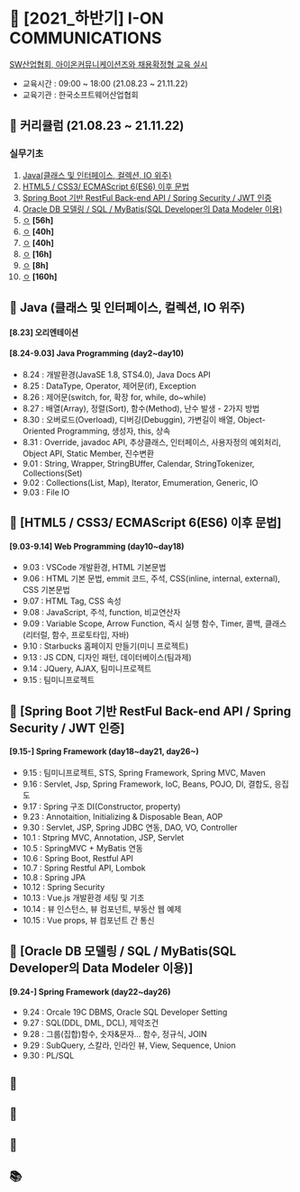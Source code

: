 # 🚀 [2021_하반기] I-ON COMMUNICATIONS
[SW산업협회, 아이온커뮤니케이션즈와 채용확정형 교육 실시](https://zdnet.co.kr/view/?no=20210824102600)
* 교육시간 : 09:00 ~ 18:00 (21.08.23 ~ 21.11.22)
* 교육기관 : 한국소프트웨어산업협회

## 🌱 커리큘럼 (21.08.23 ~ 21.11.22)
### 실무기초
1. [Java(클래스 및 인터페이스, 컬렉션, IO 위주)](#-java-클래스-및-인터페이스-컬렉션-IO-위주)
2. [HTML5 / CSS3/ ECMAScript 6(ES6) 이후 문법](#-html5--css3-ecmascript-6es6-이후-문법)
3. [Spring Boot 기반 RestFul Back-end API / Spring Security / JWT 인증](#-spring-boot-기반-restful-back-end-api--spring-security--jwt-인증)
4. [Oracle DB 모델링 / SQL / MyBatis(SQL Developer의 Data Modeler 이용)](#-oracle-db-모델링--sql--mybatissql-developer의-data-modeler-이용)
5. [ㅇ](#-Week-5) **[56h]**
6. [ㅇ](#-Week-6) **[40h]**
7. [ㅇ](#-Week-7) **[40h]**
8. [ㅇ](#-Week-8) **[16h]**
9. [ㅇ](#-Week-9) **[8h]**
10. [ㅇ](#-Week-10) **[160h]**


## 📕 Java (클래스 및 인터페이스, 컬렉션, IO 위주) 
#### [8.23] 오리엔테이션
#### [8.24-9.03] Java Programming (day2~day10)
- 8.24 : 개발환경(JavaSE 1.8, STS4.0), Java Docs API
- 8.25 : DataType, Operator, 제어문(if), Exception
- 8.26 : 제어문(switch, for, 확장 for, while, do~while)
- 8.27 : 배열(Array), 정렬(Sort), 함수(Method), 난수 발생 - 2가지 방법
- 8.30 : 오버로드(Overload), 디버깅(Debuggin), 가변길이 배열, Object-Oriented Programming, 생성자, this, 상속
- 8.31 : Override, javadoc API, 추상클래스, 인터페이스, 사용자정의 예외처리, Object API, Static Member, 진수변환
- 9.01 : String, Wrapper, StringBUffer, Calendar, StringTokenizer, Collections(Set)
- 9.02 : Collections(List, Map), Iterator, Emumeration, Generic, IO
- 9.03 : File IO

## 📙 [HTML5 / CSS3/ ECMAScript 6(ES6) 이후 문법]
#### [9.03-9.14] Web Programming (day10~day18)
- 9.03 : VSCode 개발환경, HTML 기본문법
- 9.06 : HTML 기본 문법, emmit 코드, 주석, CSS(inline, internal, external), CSS 기본문법
- 9.07 : HTML Tag, CSS 속성
- 9.08 : JavaScript, 주석, function, 비교연산자
- 9.09 : Variable Scope, Arrow Function, 즉시 실행 함수, Timer, 콜백, 클래스(리터럴, 함수, 프로토타입, 자바)
- 9.10 : Starbucks 홈페이지 만들기(미니 프로젝트)
- 9.13 : JS CDN, 디자인 패턴, 데이터베이스(팀과제)
- 9.14 : JQuery, AJAX, 팀미니프로젝트
- 9.15 : 팀미니프로젝트

## 📒 [Spring Boot 기반 RestFul Back-end API / Spring Security / JWT 인증]
#### [9.15-] Spring Framework (day18~day21, day26~)
- 9.15 : 팀미니프로젝트, STS, Spring Framework, Spring MVC, Maven
- 9.16 : Servlet, Jsp, Spring Framework, IoC, Beans, POJO, DI, 결합도, 응집도
- 9.17 : Spring 구조 DI(Constructor, property)
- 9.23 : Annotaition, Initializing & Disposable Bean, AOP
- 9.30 : Servlet, JSP, Spring JDBC 연동, DAO, VO, Controller
- 10.1 : Stpring MVC, Annotation, JSP, Servlet
- 10.5 : SpringMVC + MyBatis 연동
- 10.6 : Spring Boot, Restful API
- 10.7 : Spring Restful API, Lombok
- 10.8 : Spring JPA
- 10.12 : Spring Security
- 10.13 : Vue.js 개발환경 세팅 및 기초
- 10.14 : 뷰 인스턴스, 뷰 컴포넌트, 부동산 웹 예제
- 10.15 : Vue props,  뷰 컴포넌트 간 통신

## 📗 [Oracle DB 모델링 / SQL / MyBatis(SQL Developer의 Data Modeler 이용)]
#### [9.24-] Spring Framework (day22~day26)
- 9.24 : Orcale 19C DBMS, Oracle SQL Developer Setting
- 9.27 : SQL(DDL, DML, DCL), 제약조건
- 9.28 : 그룹(집합)함수, 숫자&문자... 함수, 정규식, JOIN
- 9.29 : SubQuery, 스칼라, 인라인 뷰, View, Sequence, Union
- 9.30 : PL/SQL

## 📘 
## 📔
## 📓
## 📚 
